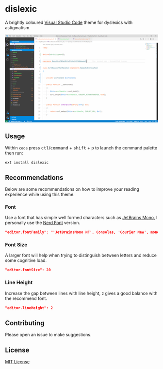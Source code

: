 # dislexic

A brightly coloured [Visual Studio Code](https://code.visualstudio.com/) theme for dyslexics with astigmatism.

![Theme Screenshot](dislexic_v0_0_1.png)

## Usage

Within `code` press <kbd>ctl</kbd>/<kbd>command</kbd> + <kbd>shift</kbd> + <kbd>p</kbd> to launch the command palette then run:

```shell
ext install dislexic
```

## Recommendations

Below are some recommendations on how to improve your reading experience while using this theme.

### Font

Use a font that has simple well formed characters such as [JetBrains
Mono](https://www.jetbrains.com/lp/mono/), I personally use the [Nerd Font](https://www.nerdfonts.com/) version.

```json
"editor.fontFamily": "'JetBrainsMono NF', Consolas, 'Courier New', monospace"
```

### Font Size

A larger font will help when trying to distinguish between letters and reduce some cognitive load.

```json
"editor.fontSize": 20
```

### Line Height

Increase the gap between lines with line height, `2` gives a good balance with the recommend font.

```json
"editor.lineHeight": 2
```

## Contributing
Please open an issue to make suggestions.

## License
[MIT License](https://github.com/SpeedyLom/dislexic-vscode/blob/master/LICENSE)
